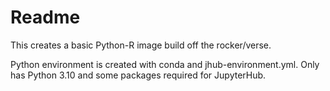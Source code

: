 # Readme

This creates a basic Python-R image build off the rocker/verse.

Python environment is created with conda and jhub-environment.yml.  Only has Python 3.10 and some packages required for JupyterHub.